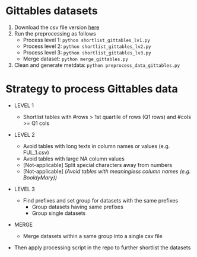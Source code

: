 # Gittables datasets

1. Download the csv file version [here](https://gittables.github.io/)
2. Run the preprocessing as follows
    * Process level 1: `python shortlist_gittables_lv1.py`
    * Process level 2: `python shortlist_gittables_lv2.py`
    * Process level 3: `python shortlist_gittables_lv3.py`
    * Merge dataset: `python merge_gittables.py`
3. Clean and generate metdata: `python preprocess_data_gittables.py`

# Strategy to process Gittables data

* LEVEL 1
    * Shortlist tables with #rows > 1st quartile of rows (Q1 rows) and #cols >= Q1 cols
* LEVEL 2
    * Avoid tables with long texts in column names or values (e.g. FUL_1.csv)
    * Avoid tables with large NA column values
    * [Not-applicable] Split special characters away from numbers 
    * [Not-applicable] *(Avoid tables with meaningless column names (e.g. BooldyMary))*
* LEVEL 3
    * Find prefixes and set group for datasets with the same prefixes
        * Group datasets having same prefixes
        * Group single datasets

* MERGE
    * Merge datasets within a same group into a single csv file

* Then apply processing script in the repo to further shortlist the datasets